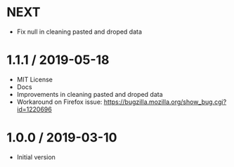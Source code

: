 # NEXT
- Fix null in cleaning pasted and droped data

# 1.1.1 / 2019-05-18
- MIT License
- Docs
- Improvements in cleaning pasted and droped data
- Workaround on Firefox issue: https://bugzilla.mozilla.org/show_bug.cgi?id=1220696

# 1.0.0 / 2019-03-10
- Initial version
